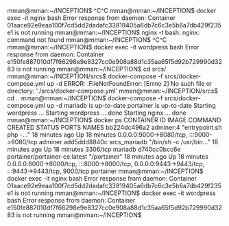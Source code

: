 mman@mman:~/INCEPTION$ ^C^C
mman@mman:~/INCEPTION$ docker exec -it nginx bash
Error response from daemon: Container 01aace92e9eaa100f7cd5dd2dadafc33819405a6db7c6c3e5b6a7db429f235e1 is not running
mman@mman:~/INCEPTION$ nginx -t
bash: nginx: command not found
mman@mman:~/INCEPTION$ ^C^C
mman@mman:~/INCEPTION$ docker exec -it wordpress bash
Error response from daemon: Container e150fe887010df7f66298e9e8327cc0e908a88d1c35aa65f5d92b729990d3283 is not running
mman@mman:~/INCEPTION$ cd srcs/
mman@mman:~/INCEPTION/srcs$ docker-compose -f srcs/docker-compose.yml up -d
ERROR: .FileNotFoundError: [Errno 2] No such file or directory: './srcs/docker-compose.yml'
mman@mman:~/INCEPTION/srcs$ cd ..
mman@mman:~/INCEPTION$ docker-compose -f srcs/docker-compose.yml up -d
mariadb is up-to-date
portainer is up-to-date
Starting wordpress ... 
Starting wordpress ... done
Starting nginx     ... done
mman@mman:~/INCEPTION$ docker ps
CONTAINER ID   IMAGE                           COMMAND                  CREATED          STATUS          PORTS                                                                                            NAMES
bb224dc496a2   adminer:4                       "entrypoint.sh php -…"   18 minutes ago   Up 18 minutes   0.0.0.0:9000->8080/tcp, :::9000->8080/tcp                                                        adminer
add5ddd8840c   srcs_mariadb                    "/bin/sh -c /usr/bin…"   18 minutes ago   Up 18 minutes   3306/tcp                                                                                         mariadb
d740cc0bcc6e   portainer/portainer-ce:latest   "/portainer"             18 minutes ago   Up 18 minutes   0.0.0.0:8000->8000/tcp, :::8000->8000/tcp, 0.0.0.0:9443->9443/tcp, :::9443->9443/tcp, 9000/tcp   portainer
mman@mman:~/INCEPTION$ docker exec -it nginx bash
Error response from daemon: Container 01aace92e9eaa100f7cd5dd2dadafc33819405a6db7c6c3e5b6a7db429f235e1 is not running
mman@mman:~/INCEPTION$ docker exec -it wordpress bash
Error response from daemon: Container e150fe887010df7f66298e9e8327cc0e908a88d1c35aa65f5d92b729990d3283 is not running
mman@mman:~/INCEPTION$ 